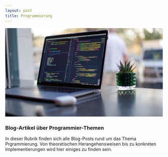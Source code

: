 ```yaml
---
layout: post
title: Programmierung
---
```


![Prozessor](/public/pictures/programming.jpg)
### Blog-Artikel über Programmier-Themen
In dieser Rubrik finden sich alle Blog-Posts rund um das Thema Prgrammierung. Von theoretischen Herangehensweisen bis zu konkreten Implementierungen wird hier einiges zu finden sein.
